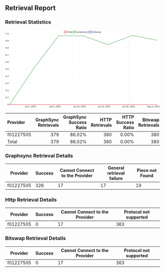 ## Retrieval Report
### Retrieval Statistics
<img src="https://raw.githubusercontent.com/data-preservation-programs/filplus-checker-assets/main/filecoin-project/filecoin-plus-large-datasets/issues/1991/1691653300487.png"/>

| Provider  | GraphSync Retrievals | GraphSync Success Ratio | HTTP Retrievals | HTTP Success Ratio | Bitswap Retrievals | Bitswap Success Ratio |
| :-------- | -------------------: | ----------------------: | --------------: | -----------------: | -----------------: | --------------------: |
| f01227505 |                  379 |                  86.02% |             380 |              0.00% |                380 |                 0.00% |
| Total     |                  379 |                  86.02% |             380 |              0.00% |                380 |                 0.00% |

### Graphsync Retrieval Details
| Provider  | Success | Cannot Connect to the Provider | General retrieval failure | Piece not Found |
| --------- | ------- | ------------------------------ | ------------------------- | --------------- |
| f01227505 | 326     | 17                             | 17                        | 19              |

### Http Retrieval Details
| Provider  | Success | Cannot Connect to the Provider | Protocol not supported |
| --------- | ------- | ------------------------------ | ---------------------- |
| f01227505 | 0       | 17                             | 363                    |

### Bitswap Retrieval Details
| Provider  | Success | Cannot Connect to the Provider | Protocol not supported |
| --------- | ------- | ------------------------------ | ---------------------- |
| f01227505 | 0       | 17                             | 363                    |
